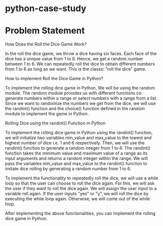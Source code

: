 # python-case-study
# Problem Statement

How Does the Roll the Dice Game Work?

In the roll the dice game, we throw a dice having six faces. Each face of the dice has a unique value from 1 to 6. Hence, we get a random number between 1 to 6. We can repeatedly roll the dice to obtain different numbers from 1 to 6 as long as we want. This is the classic "roll the dice" game.

How to implement Roll the Dice Game in Python?

To implement the rolling dice game in Python, We will be using the random module. The random module provides us with different functions co generate numbers within a range or select numbers with a range from a list. Since we want to randomize the numbers we get from the dice, we will use the randint() function and the choice() function defined in the random module to implement the game in Python.

Rolling Dice using the randint() Function in Python

To implement the rolling dice game in Python using the randint() function, we will initialize two variables min_value and max_value to the lowest and highest number of dice i.e. 1 and 6 respectively. Then, we will use the randint() function to generate a random integer from 1 to 6. The randint() function takes the minimum value and maximum value of a range as its input arguments and returns a random integer within the range. We will pass the variables min_value and max_value to the randint() function to imitate dice rolling by generating a random number from 1 to 6.

To implement the functionality to repeatedly roll the dice, we will use a while loop so that the user can choose to roll the dice again. For this, we will ask the user if they want to roll the dice again. We will assign the user input to a variable roll again. If the user inputs "yes" or "y", we will roll the dice by executing the while loop again. Otherwise, we will come out of the while loop.

After implementing the above functionalities, you can implement the rolling dice game in Python.
